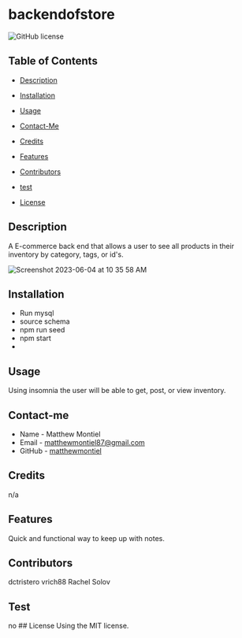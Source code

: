 # backendofstore
![GitHub license](https://img.shields.io/badge/license-MIT-yellowgreen.svg)
## Table of Contents
* [Description](#description)
* [Installation](#installation)
* [Usage](#usage)
* [Contact-Me](#contact-me)
* [Credits](#credits)
* [Features](#features)
* [Contributors](#contributors)
* [test](#test)

* [License](#license)

## Description
A E-commerce back end that allows a user to see all products in their inventory by category, tags, or id's.

![Screenshot 2023-06-04 at 10 35 58 AM](https://github.com/MatthewMontiel/backendofstore/assets/120674910/eb506789-149d-4f25-b6c7-3152c4a3cc48)


## Installation
* Run mysql
* source schema
* npm run seed
* npm start
* 
## Usage
Using insomnia the user will be able to get, post, or view inventory. 
## Contact-me
* Name - Matthew Montiel
* Email - matthewmontiel87@gmail.com
* GitHub - [matthewmontiel](https://github.com/matthewmontiel/)
## Credits
n/a
## Features
Quick and functional way to keep up with notes. 
## Contributors
dctristero
vrich88
Rachel Solov
## Test
no
    ## License
      Using the MIT license.
